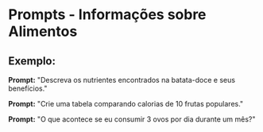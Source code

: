 # Prompts - Informações sobre Alimentos

## Exemplo:
**Prompt:** "Descreva os nutrientes encontrados na batata-doce e seus benefícios."

**Prompt:** "Crie uma tabela comparando calorias de 10 frutas populares."

**Prompt:** "O que acontece se eu consumir 3 ovos por dia durante um mês?"

